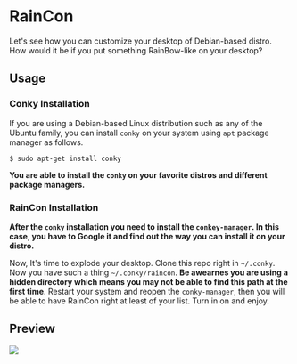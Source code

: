 # RainCon
Let's see how you can customize your desktop of Debian-based distro. How would it be if you put something RainBow-like on your desktop? 

## Usage
### Conky Installation
If you are using a Debian-based Linux distribution such as any of the Ubuntu family, you can install `conky` on your system using `apt` package manager as follows.

`$ sudo apt-get install conky`

__You are able to install the `conky` on your favorite distros and different package managers.__

### RainCon Installation
**After the `conky` installation you need to install the `conkey-manager`. In this case, you have to Google it and find out the way you can install it on your distro.**

Now, It's time to explode your desktop. Clone this repo right in `~/.conky`. Now you have such a thing `~/.conky/raincon`. **Be awearnes you are using a hidden directory which means you may not be able to find this path at the first time**. Restart your system and reopen the `conky-manager`, then you will be able to have RainCon right at least of your list. Turn in on and enjoy.

## Preview
<img src="https://github.com/lnxpy/Raincon/blob/master/display.png" with="100%">
